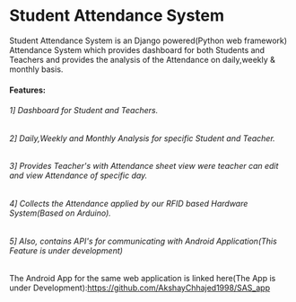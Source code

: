 <h1>Student Attendance System</h1>
<p> Student Attendance System is an Django powered(Python web framework) Attendance System which provides dashboard for both Students and Teachers and provides the analysis of the Attendance on daily,weekly & monthly basis.</p>
 <h4>Features:</h4>
 <h6>1] Dashboard for Student and Teachers.</h6>
 <h6>2] Daily,Weekly and Monthly Analysis for specific Student and Teacher.</h6>
 <h6>3] Provides Teacher's with Attendance sheet view were teacher can edit and view Attendance of specific day.</h6>  
 <h6>4] Collects the Attendance applied by our RFID based Hardware System(Based on Arduino).</h6>
 <h6>5] Also, contains API's for communicating with Android Application(This Feature is under development)</h6>
 
 The Android App for the same web application is linked here(The App is under Development):https://github.com/AkshayChhajed1998/SAS_app
